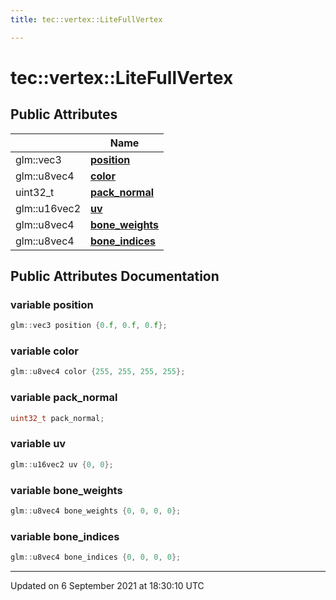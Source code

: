 ```yaml
---
title: tec::vertex::LiteFullVertex

---
```


# tec::vertex::LiteFullVertex





## Public Attributes

|                | Name           |
| -------------- | -------------- |
| glm::vec3 | **[position](/engine/Classes/structtec_1_1vertex_1_1_lite_full_vertex/#variable-position)**  |
| glm::u8vec4 | **[color](/engine/Classes/structtec_1_1vertex_1_1_lite_full_vertex/#variable-color)**  |
| uint32_t | **[pack_normal](/engine/Classes/structtec_1_1vertex_1_1_lite_full_vertex/#variable-pack_normal)**  |
| glm::u16vec2 | **[uv](/engine/Classes/structtec_1_1vertex_1_1_lite_full_vertex/#variable-uv)**  |
| glm::u8vec4 | **[bone_weights](/engine/Classes/structtec_1_1vertex_1_1_lite_full_vertex/#variable-bone_weights)**  |
| glm::u8vec4 | **[bone_indices](/engine/Classes/structtec_1_1vertex_1_1_lite_full_vertex/#variable-bone_indices)**  |

## Public Attributes Documentation

### variable position

```cpp
glm::vec3 position {0.f, 0.f, 0.f};
```


### variable color

```cpp
glm::u8vec4 color {255, 255, 255, 255};
```


### variable pack_normal

```cpp
uint32_t pack_normal;
```


### variable uv

```cpp
glm::u16vec2 uv {0, 0};
```


### variable bone_weights

```cpp
glm::u8vec4 bone_weights {0, 0, 0, 0};
```


### variable bone_indices

```cpp
glm::u8vec4 bone_indices {0, 0, 0, 0};
```


-------------------------------

Updated on  6 September 2021 at 18:30:10 UTC